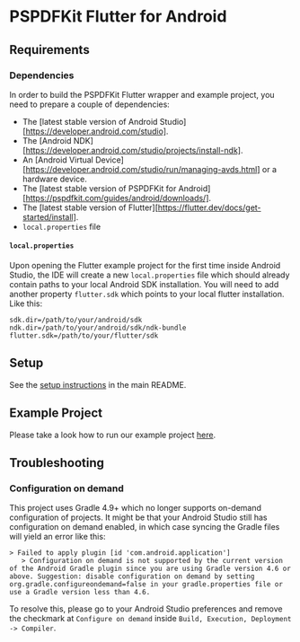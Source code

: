 # PSPDFKit Flutter for Android

## Requirements

### Dependencies

In order to build the PSPDFKit Flutter wrapper and example project, you need to prepare a couple of dependencies:

- The [latest stable version of Android Studio][https://developer.android.com/studio].
- The [Android NDK][https://developer.android.com/studio/projects/install-ndk].
- An [Android Virtual Device][https://developer.android.com/studio/run/managing-avds.html] or a hardware device.
- The [latest stable version of PSPDFKit for Android][https://pspdfkit.com/guides/android/downloads/].
- The [latest stable version of Flutter][https://flutter.dev/docs/get-started/install].
- `local.properties` file

#### `local.properties`

Upon opening the Flutter example project for the first time inside Android Studio, the IDE will create a new `local.properties` file which should already contain paths to your local Android SDK installation. You will need to add another property `flutter.sdk` which points to your local flutter installation. Like this:

```local.properties
sdk.dir=/path/to/your/android/sdk
ndk.dir=/path/to/your/android/sdk/ndk-bundle
flutter.sdk=/path/to/your/flutter/sdk
```

## Setup

See the [setup instructions](../README.md#android) in the main README.

## Example Project

Please take a look how to run our example project [here](../example/README.md#running-the-example-project).

## Troubleshooting

### Configuration on demand

This project uses Gradle 4.9+ which no longer supports on-demand configuration of projects. It might be that your Android Studio still has configuration on demand enabled, in which case syncing the Gradle files will yield an error like this:

```
> Failed to apply plugin [id 'com.android.application']
   > Configuration on demand is not supported by the current version of the Android Gradle plugin since you are using Gradle version 4.6 or above. Suggestion: disable configuration on demand by setting org.gradle.configureondemand=false in your gradle.properties file or use a Gradle version less than 4.6.
```

To resolve this, please go to your Android Studio preferences and remove the checkmark at `Configure on demand` inside `Build, Execution, Deployment -> Compiler`.
